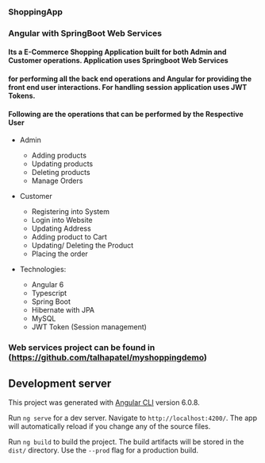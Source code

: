 ### ShoppingApp
### Angular with SpringBoot Web Services
#### Its a E-Commerce Shopping Application built for both Admin and Customer operations. Application uses Springboot Web Services 
#### for performing all the back end operations and Angular for providing the front end user interactions. For handling session application uses JWT Tokens.  
#### Following are the operations that can be performed by the Respective User
* Admin
  * Adding products
  * Updating products
  * Deleting products
  * Manage Orders
* Customer
  * Registering into System
  * Login into Website
  * Updating Address
  * Adding product to Cart
  * Updating/ Deleting the Product
  * Placing the order

* Technologies: 
  * Angular 6
  * Typescript
  * Spring Boot
  * Hibernate with JPA 
  * MySQL
  * JWT Token (Session management)

### Web services project can be found in (https://github.com/talhapatel/myshoppingdemo)
## Development server

This project was generated with [Angular CLI](https://github.com/angular/angular-cli) version 6.0.8.

Run `ng serve` for a dev server. Navigate to `http://localhost:4200/`. The app will automatically reload if you change any of the source files.

Run `ng build` to build the project. The build artifacts will be stored in the `dist/` directory. Use the `--prod` flag for a production build.

